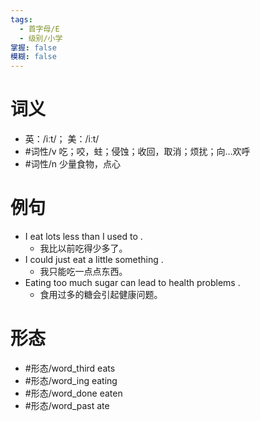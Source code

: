 ```yaml
---
tags:
  - 首字母/E
  - 级别/小学
掌握: false
模糊: false
---
```

# 词义
- 英：/iːt/； 美：/iːt/
- #词性/v  吃；咬，蛀；侵蚀；收回，取消；烦扰；向…欢呼
- #词性/n  少量食物，点心
# 例句
- I eat lots less than I used to .
	- 我比以前吃得少多了。
- I could just eat a little something .
	- 我只能吃一点点东西。
- Eating too much sugar can lead to health problems .
	- 食用过多的糖会引起健康问题。
# 形态
- #形态/word_third eats
- #形态/word_ing eating
- #形态/word_done eaten
- #形态/word_past ate
